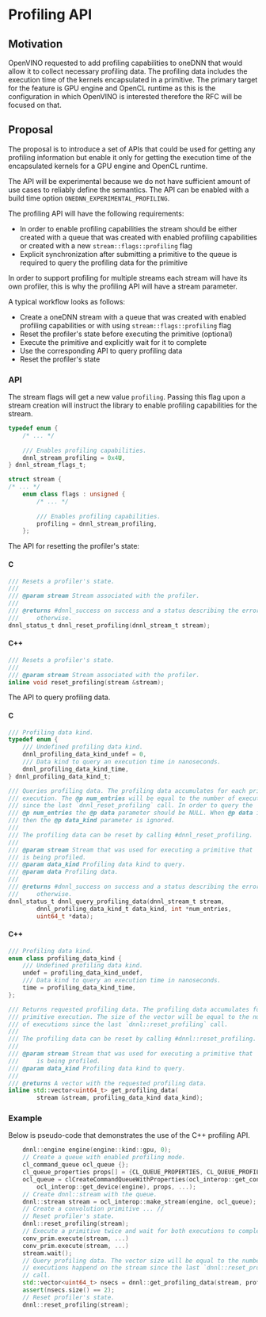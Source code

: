 # Profiling API

## Motivation

OpenVINO requested to add profiling capabilities to oneDNN that would allow
it to collect necessary profiling data. The profiling data includes the
execution time of the kernels encapsulated in a primitive. The primary target
for the feature is GPU engine and OpenCL runtime as this is the configuration
in which OpenVINO is interested therefore the RFC will be focused on that.

## Proposal

The proposal is to introduce a set of APIs that could be used for getting any
profiling information but enable it only for getting the execution time of the
encapsulated kernels for a GPU engine and OpenCL runtime.

The API will be experimental because we do not have sufficient amount of use
cases to reliably define the semantics. The API can be enabled with a build
time option `ONEDNN_EXPERIMENTAL_PROFILING`.

The profiling API will have the following requirements:
* In order to enable profiling capabilities the stream should be either created with
a queue that was created with enabled profiling capabilities or created with a new
`stream::flags::profiling` flag
* Explicit synchronization after submitting a primitive to the queue is required
to query the profiling data for the primitive

In order to support profiling for multiple streams each stream will have its own
profiler, this is why the profiling API will have a stream parameter.

A typical workflow looks as follows:
* Create a oneDNN stream with a queue that was created with enabled profiling
capabilities or with using `stream::flags::profiling` flag
* Reset the profiler's state before executing the primitive (optional)
* Execute the primitive and explicitly wait for it to complete
* Use the corresponding API to query profiling data
* Reset the profiler's state

### API

The stream flags will get a new value `profiling`. Passing this flag upon a stream
creation will instruct the library to enable profiling capabilities for the stream.
```c
typedef enum {
    /* ... */
    
    /// Enables profiling capabilities.
    dnnl_stream_profiling = 0x4U,
} dnnl_stream_flags_t;
```

```cpp
struct stream {
/* ... */
    enum class flags : unsigned {
        /* ... */
        
        /// Enables profiling capabilities.
        profiling = dnnl_stream_profiling,
    };
```

The API for resetting the profiler's state:

#### C
```c
/// Resets a profiler's state.
///
/// @param stream Stream associated with the profiler.
///
/// @returns #dnnl_success on success and a status describing the error
///     otherwise.
dnnl_status_t dnnl_reset_profiling(dnnl_stream_t stream);
```

#### C++
```cpp
/// Resets a profiler's state.
///
/// @param stream Stream associated with the profiler.
inline void reset_profiling(stream &stream);
```

The API to query profiling data.

#### C

```c
/// Profiling data kind.
typedef enum {
    /// Undefined profiling data kind.
    dnnl_profiling_data_kind_undef = 0,
    /// Data kind to query an execution time in nanoseconds.
    dnnl_profiling_data_kind_time,
} dnnl_profiling_data_kind_t;

/// Queries profiling data. The profiling data accumulates for each primitive
/// execution. The @p num_entries will be equal to the number of executions
/// since the last `dnnl_reset_profiling` call. In order to query the
/// @p num_entries the @p data parameter should be NULL. When @p data is NULL
/// then the @p data_kind parameter is ignored.
///
/// The profiling data can be reset by calling #dnnl_reset_profiling.
///
/// @param stream Stream that was used for executing a primitive that
/// is being profiled.
/// @param data_kind Profiling data kind to query.
/// @param data Profiling data.
///
/// @returns #dnnl_success on success and a status describing the error
///     otherwise.
dnnl_status_t dnnl_query_profiling_data(dnnl_stream_t stream,
        dnnl_profiling_data_kind_t data_kind, int *num_entries,
        uint64_t *data);
```

#### C++
```cpp
/// Profiling data kind.
enum class profiling_data_kind {
    /// Undefined profiling data kind.
    undef = profiling_data_kind_undef,
    /// Data kind to query an execution time in nanoseconds.
    time = profiling_data_kind_time,
};

/// Returns requested profiling data. The profiling data accumulates for each
/// primitive execution. The size of the vector will be equal to the number
/// of executions since the last `dnnl::reset_profiling` call.
///
/// The profiling data can be reset by calling #dnnl::reset_profiling.
///
/// @param stream Stream that was used for executing a primitive that
///     is being profiled.
/// @param data_kind Profiling data kind to query.
///
/// @returns A vector with the requested profiling data.
inline std::vector<uint64_t> get_profiling_data(
        stream &stream, profiling_data_kind data_kind);
```

### Example

Below is pseudo-code that demonstrates the use of the C++ profiling API.
```cpp
    dnnl::engine engine(engine::kind::gpu, 0);
    // Create a queue with enabled profiling mode.
    cl_command_queue ocl_queue {};
    cl_queue_properties props[] = {CL_QUEUE_PROPERTIES, CL_QUEUE_PROFILING_ENABLE, 0};
    ocl_queue = clCreateCommandQueueWithProperties(ocl_interop::get_context(engine),
        ocl_interop::get_device(engine), props, ...);
    // Create dnnl::stream with the queue.
    dnnl::stream stream = ocl_interop::make_stream(engine, ocl_queue);
    // Create a convolution primitive ... //
    // Reset profiler's state.
    dnnl::reset_profiling(stream);
    // Execute a primitive twice and wait for both executions to complete.
    conv_prim.execute(stream, ...)
    conv_prim.execute(stream, ...)
    stream.wait();
    // Query profiling data. The vector size will be equal to the number of
    // executions happend on the stream since the last `dnnl::reset_profiling`
    // call.
    std::vector<uint64_t> nsecs = dnnl::get_profiling_data(stream, profiling_data_kind::time);
    assert(nsecs.size() == 2);
    // Reset profiler's state.
    dnnl::reset_profiling(stream);
```
